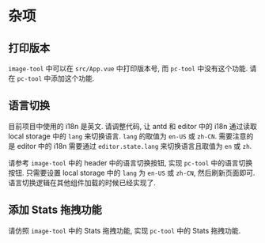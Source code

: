 # 杂项

## 打印版本

`image-tool` 中可以在 `src/App.vue` 中打印版本号, 而 `pc-tool` 中没有这个功能. 请在 `pc-tool` 中添加这个功能.

## 语言切换

目前项目中使用的 i18n 是英文. 请调整代码, 让 antd 和 editor 中的 i18n 通过读取 local storage 中的 `lang` 来切换语言. `lang` 的取值为 `en-US` 或 `zh-CN`. 需要注意的是 editor 中的 i18n 需要通过 `editor.state.lang` 来切换语言且取值为 `en` 或 `zh`.

请参考 `image-tool` 中的 header 中的语言切换按钮, 实现 `pc-tool` 中的语言切换按钮. 只需要设置 local storage 中的 `lang` 为 `en-US` 或 `zh-CN`, 然后刷新页面即可. 语言切换逻辑在其他组件加载的时候已经实现了.

## 添加 Stats 拖拽功能

请仿照 `image-tool` 中的 Stats 拖拽功能, 实现 `pc-tool` 中的 Stats 拖拽功能.
